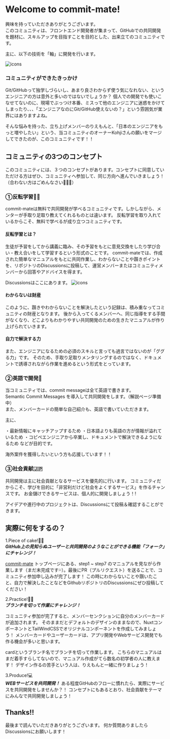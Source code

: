 # Welcome to commit-mate!

興味を持っていただきありがとうございます。  
このコミュニティは、フロントエンド開発者が集まって、GitHubでの共同開発を題材に、スキルアップを目指すことを目的とした、出来立てのコミュニティです。

主に、以下の技術を「軸」に開発を行います。

![icons](https://user-images.githubusercontent.com/85418440/175229819-54046690-aef4-4632-b405-3c7d68e8862b.png)

### コミュニティができたきっかけ

Git/GitHubって独学しづらいし、あまり良さわからず使う気になれない、というエンジニアの方は意外と多いのではないでしょうか？
個人での開発でも使いこなせてないのに、現場でぶっつけ本番、ミスって他のエンジニアに迷惑をかけてしまったり、、、「エンジニアなのにGit/GitHub使えないの？」という雰囲気が業界にはありますよね。

そんな悩みを持った、立ち上げメンバーのりえもんと、「日本のエンジニアをもっと増やしたい」という、当コミュニティのオーナーKohjiさんの願いをマージしてできたのが、このコミュニティです！！

## コミュニティの3つのコンセプト
このコミュニティには、３つのコンセプトがあります。コンセプトに同意していただける方はぜひ、コミュニティへ参加して、同じ方向へ進んでいきましょう！（合わない方はごめんなさい🙇‍♀🥺）

### ①反転学習🙋‍♀️
commit-mateは無料で共同開発が学べるコミュニティです。しかしながら、メンターが手取り足取り教えてくれるものとは違います。
反転学習を取り入れているからこそ、無料で学べるが成り立つコミュニティです。

#### 反転学習とは？
生徒が予習をしてから講義に臨み、その予習をもとに意見交換をしたり学び合い・教え合いをして学習するという形式のことです。
commit-mateでは、作成された簡単なマニュアルをもとに共同作業し、わからないことや躓きポイントを、リポジトリのDiscussionsに投稿して、運営メンバーまたはコミュニティメンバーから回答やアドバイスを得ます。

Discussionsはここにあります。
![icons](https://user-images.githubusercontent.com/85418440/175239419-b1347d45-a9ae-414f-a57c-0a821bc4cf23.png)

#### わからないは財産
このように、躓きやわからないことを解決したという記録は、積み重なってコミュニティの財産となります。
後から入ってくるメンバーへ、同じ指導をする手間がなくなり、どこよりもわかりやすい共同開発のための生きたマニュアルが作り上げられていきます。

#### 自力で解決する力
また、エンジニアになるための必須のスキルと言っても過言ではないのが「ググる力」です。
そのため、手取り足取りメンタリングするのではなく、ドキュメントで誘導されながら作業を進めるという形式をとっています。

### ②英語で開発🗽
当コミュニティでは、commit messageは全て英語で書きます。  
Semantic Commit Messages を導入して共同開発をします。（解説ページ準備中）  
また、メンバーカードの簡単な自己紹介も、英語で書いていただきます。

主に、

・最新情報にキャッチアップするため
・日本語よりも英語の方が情報が溢れているため
・コピペエンジニアから卒業し、ドキュメントで解決できるようになるため
などが目的です。

海外案件を獲得したいという方も応援しています！！

### ③社会貢献🇯🇵
共同開発は主に社会貢献となるサービスを優先的に行います。
コミュニティだからこそ、学びを目的に「非営利だけど社会をよくするサービス」を作るチャンスです。
お金儲けできるサービスは、個人的に開発しましょう！!

アイデアや進行中のプロジェクトは、Discussionsにて投稿＆確認することができます。

## 実際に何をするの？

1.Piece of cake!🍰🍴  
***GitHub上の見知らぬユーザーと共同開発のようなことができる機能「フォーク」にチャレンジ！***

[commit-mate](https://commit-mate-net.netlify.app/) トップページにある、step1 ~ step7 のマニュアルを見ながら作業します（まだ未完成です💦）。最後にPR（プルリクエスト）を送ることで、コミュニティ参加申し込みが完了します！
この時にわからないことや躓いたこと、自力で解決したことなどをGithubリポジトリのDiscussionsにぜひ投稿してください！

2.Practice!🌿🌲  
***ブランチを切って作業にチャレンジ！***

コミュニティ参加が完了すると、メンバーセンクションに自分のメンバーカードが追加されます。
そのままだとデフォルトのデザインのままなので、NuxtコンポーネントとTailWindCSSでオリジナルコンポーネントを作成してみましょう！
メンバーカードやユーザーカードは、アプリ開発やWebサービス開発でも作る機会が多いと思います。

cardというブランチ名でブランチを切って作業します。
こちらのマニュアルはまだ着手すらしてないので、マニュアル作成がてら数名の初学者の人に教えます！
デザイン作るの苦手という人は、りえもんと一緒に作りましょう！

3.Produce!💻  
***WEBサービスを共同開発！***
ある程度GitHubのフローに慣れたら、実際にサービスを共同開発をしませんか？！
コンセプトにもあるとおり、社会貢献をテーマにみんなで共同開発しましょう！

## Thanks!!
最後まで読んでいただきありがとうございます。
何か質問ありましたらDiscussionsにお願いします！
